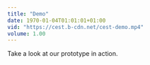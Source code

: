 ```yaml
---
title: "Demo"
date: 1970-01-04T01:01:01+01:00
vid: "https://cest.b-cdn.net/cest-demo.mp4"
volume: 1.00
---
```

Take a look at our prototype in action.
